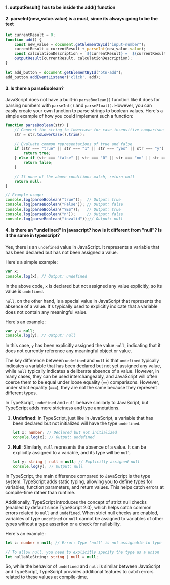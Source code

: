 #### 1. outputResult() has to be inside the add() function
#### 2. parseInt(new_value.value) is a must, since its always going to be the text

```javascript
let currentResult = 0;
function add() {
	const new_value = document.getElementById("input-number");
	currentResult = currentResult + parseInt(new_value.value);
	const calculationDescription = `${currentResult} = 	${currentResult} + 10;`;
	outputResult(currentResult, calculationDescription);
}

let add_button = document.getElementById("btn-add");
add_button.addEventListener('click', add);
```

#### 3. Is there a parseBoolean? 
JavaScript does not have a built-in `parseBoolean()` function like it does for parsing numbers with `parseInt()` and `parseFloat()`. However, you can easily create your own function to parse strings to boolean values. Here's a simple example of how you could implement such a function:

```javascript
function parseBoolean(str) {
    // Convert the string to lowercase for case-insensitive comparison
    str = str.toLowerCase().trim();

    // Evaluate common representations of true and false
    if (str === "true" || str === "1" || str === "yes" || str === "y") {
        return true;
    } else if (str === "false" || str === "0" || str === "no" || str === "n") {
        return false;
    }

    // If none of the above conditions match, return null
    return null;
}

// Example usage:
console.log(parseBoolean("true"));  // Output: true
console.log(parseBoolean("False")); // Output: false
console.log(parseBoolean("YES"));   // Output: true
console.log(parseBoolean("n"));     // Output: false
console.log(parseBoolean("invalid"));// Output: null
```
#### 4. Is there an "undefined" in javascript? how is it different from "null"? Is it the same in typescript?

Yes, there is an `undefined` value in JavaScript. It represents a variable that has been declared but has not been assigned a value. 

Here's a simple example:

```javascript
var x;
console.log(x); // Output: undefined
```

In the above code, `x` is declared but not assigned any value explicitly, so its value is `undefined`.

`null`, on the other hand, is a special value in JavaScript that represents the absence of a value. It's typically used to explicitly indicate that a variable does not contain any meaningful value.

Here's an example:

```javascript
var y = null;
console.log(y); // Output: null
```

In this case, `y` has been explicitly assigned the value `null`, indicating that it does not currently reference any meaningful object or value.

The key difference between `undefined` and `null` is that `undefined` typically indicates a variable that has been declared but not yet assigned any value, while `null` typically indicates a deliberate absence of a value. However, in many cases, they can be used interchangeably, and JavaScript will often coerce them to be equal under loose equality (`==`) comparisons. However, under strict equality (`===`), they are not the same because they represent different types.

In TypeScript, `undefined` and `null` behave similarly to JavaScript, but TypeScript adds more strictness and type annotations.

1. **Undefined**: In TypeScript, just like in JavaScript, a variable that has been declared but not initialized will have the type `undefined`.

    ```typescript
    let x: number; // Declared but not initialized
    console.log(x); // Output: undefined
    ```

2. **Null**: Similarly, `null` represents the absence of a value. It can be explicitly assigned to a variable, and its type will be `null`.

    ```typescript
    let y: string | null = null; // Explicitly assigned null
    console.log(y); // Output: null
    ```

In TypeScript, the main difference compared to JavaScript is the type system. TypeScript adds static typing, allowing you to define types for variables, function parameters, and return values. This helps catch errors at compile-time rather than runtime.

Additionally, TypeScript introduces the concept of strict null checks (enabled by default since TypeScript 2.0), which helps catch common errors related to `null` and `undefined`. When strict null checks are enabled, variables of type `undefined` or `null` cannot be assigned to variables of other types without a type assertion or a check for nullability.

Here's an example:

```typescript
let z: number = null; // Error: Type 'null' is not assignable to type 'number'

// To allow null, you need to explicitly specify the type as a union
let nullableString: string | null = null;
```

So, while the behavior of `undefined` and `null` is similar between JavaScript and TypeScript, TypeScript provides additional features to catch errors related to these values at compile-time.
